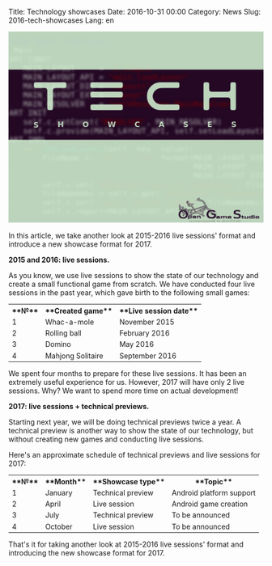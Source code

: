 Title: Technology showcases
Date: 2016-10-31 00:00
Category: News
Slug: 2016-tech-showcases
Lang: en

![Feature file in the background][screenshot]


In this article, we take another look at 2015-2016 live sessions' format and introduce a new showcase format for 2017.

**2015 and 2016: live sessions.**

As you know, we use live sessions to show the state of our technology and create a small functional game from scratch. We have conducted four live sessions in the past year, which gave birth to the following small games:
<table>
<tr>
  <th>**№**</th>
  <th>**Created game**</th>
  <th>**Live session date**</th>
</tr>
<tr>
  <td>1</td>
  <td>Whac-a-mole</td>
  <td>November 2015</td>
</tr>
<tr>
  <td>2</td>
  <td>Rolling ball</td>
  <td>February 2016</td>
</tr>
<tr>
  <td>3</td>
  <td>Domino</td>
  <td>May 2016</td>
</tr>
<tr>
  <td>4</td>
  <td>Mahjong Solitaire</td>
  <td>September 2016</td>
</tr>
</table>

We spent four months to prepare for these live sessions. It has been an extremely useful experience for us. However, 2017 will have only 2 live sessions. Why? We want to spend more time on actual development!

**2017: live sessions + technical previews.**

Starting next year, we will be doing technical previews twice a year. A technical preview is another way to show the state of our technology, but without creating new games and conducting live sessions.

Here's an approximate schedule of technical previews and live sessions for 2017:
<table>
<tr>
  <th>**№**</th>
  <th>**Month**</th>
  <th>**Showcase type**</th>
  <th>**Topic**</th>
</tr>
<tr>
  <td>1</td>
  <td>January</td>
  <td>Technical preview</td>
  <td>Android platform support</td>
</tr>
<tr>
  <td>2</td>
  <td>April</td>
  <td>Live session</td>
  <td>Android game creation</td>
</tr>
<tr>
  <td>3</td>
  <td>July</td>
  <td>Technical preview</td>
  <td>To be announced</td>
</tr>
<tr>
  <td>4</td>
  <td>October</td>
  <td>Live session</td>
  <td>To be announced</td>
</tr>
</table>

That's it for taking another look at 2015-2016 live sessions' format and introducing the new showcase format for 2017.

[screenshot]: ../../images/2016-10-31_tech-showcases.png
